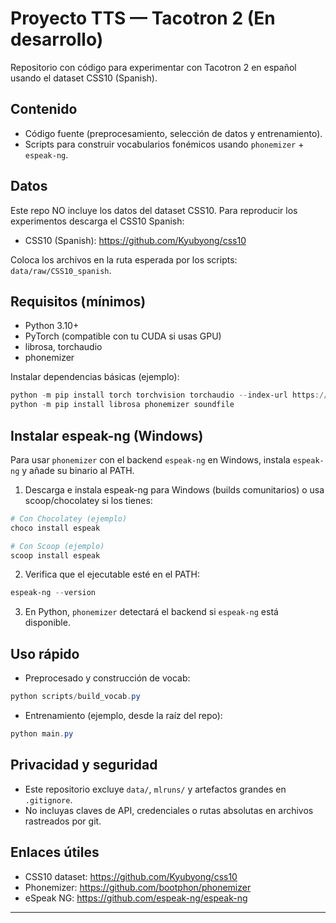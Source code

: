 # Proyecto TTS — Tacotron 2 (En desarrollo)

Repositorio con código para experimentar con Tacotron 2 en español usando el dataset CSS10 (Spanish).

## Contenido

- Código fuente (preprocesamiento, selección de datos y entrenamiento).
- Scripts para construir vocabularios fonémicos usando `phonemizer` + `espeak-ng`.

## Datos

Este repo NO incluye los datos del dataset CSS10. Para reproducir los experimentos descarga el CSS10 Spanish:

- CSS10 (Spanish): https://github.com/Kyubyong/css10

Coloca los archivos en la ruta esperada por los scripts: `data/raw/CSS10_spanish`.

## Requisitos (mínimos)

- Python 3.10+
- PyTorch (compatible con tu CUDA si usas GPU)
- librosa, torchaudio
- phonemizer

Instalar dependencias básicas (ejemplo):

```powershell
python -m pip install torch torchvision torchaudio --index-url https://download.pytorch.org/whl/cu118
python -m pip install librosa phonemizer soundfile
```

## Instalar espeak-ng (Windows)

Para usar `phonemizer` con el backend `espeak-ng` en Windows, instala `espeak-ng` y añade su binario al PATH.

1. Descarga e instala espeak-ng para Windows (builds comunitarios) o usa scoop/chocolatey si los tienes:

```powershell
# Con Chocolatey (ejemplo)
choco install espeak

# Con Scoop (ejemplo)
scoop install espeak
```

2. Verifica que el ejecutable esté en el PATH:

```powershell
espeak-ng --version
```

3. En Python, `phonemizer` detectará el backend si `espeak-ng` está disponible.

## Uso rápido

- Preprocesado y construcción de vocab:

```powershell
python scripts/build_vocab.py
```

- Entrenamiento (ejemplo, desde la raíz del repo):

```powershell
python main.py
```

## Privacidad y seguridad

- Este repositorio excluye `data/`, `mlruns/` y artefactos grandes en `.gitignore`.
- No incluyas claves de API, credenciales o rutas absolutas en archivos rastreados por git.

## Enlaces útiles

- CSS10 dataset: https://github.com/Kyubyong/css10
- Phonemizer: https://github.com/bootphon/phonemizer
- eSpeak NG: https://github.com/espeak-ng/espeak-ng

---

